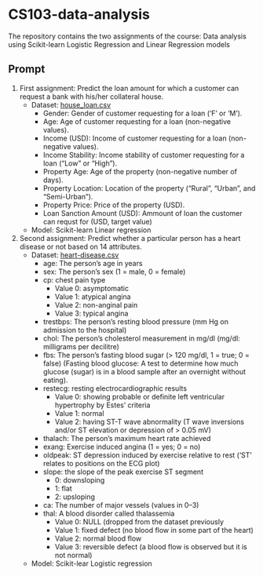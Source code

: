 # CS103-data-analysis
The repository contains the two assignments of the course: Data analysis using Scikit-learn Logistic Regression and Linear Regression models
## Prompt
1. First assignment: Predict the loan amount for which a customer can request a bank with his/her collateral house.
     - Dataset: [house_loan.csv](house_loan_updated.csv)
          - Gender: Gender of customer requesting for a loan (‘F’ or ‘M’).
          - Age: Age of customer requesting for a loan (non-negative values).
          - Income (USD): Income of customer requesting for a loan (non-negative values).
          - Income Stability: Income stability of customer requesting for a loan (“Low” or “High”).
          - Property Age: Age of the property (non-negative number of days).
          - Property Location: Location of the property (“Rural”, “Urban”, and “Semi-Urban”).
          - Property Price: Price of the property (USD).
          - Loan Sanction Amount (USD): Ammount of loan the customer can requst for (USD, target value)
     - Model: Scikit-learn Linear regression
2. Second assignment: Predict whether a particular person has a heart disease or not based on 14 attributes.
     - Dataset: [heart-disease.csv](heart-disease.csv)
          - age: The person’s age in years
          - sex: The person’s sex (1 = male, 0 = female)
          - cp: chest pain type
               - Value 0: asymptomatic
               - Value 1: atypical angina
               - Value 2: non-anginal pain
               - Value 3: typical angina
          - trestbps: The person’s resting blood pressure (mm Hg on admission to the hospital)
          - chol: The person’s cholesterol measurement in mg/dl (mg/dl: milligrams per decilitre)
          - fbs: The person’s fasting blood sugar (> 120 mg/dl, 1 = true; 0 = false) (Fasting blood glucose: A test to determine how much glucose (sugar) is in a blood sample after an overnight without eating).
          - restecg: resting electrocardiographic results
               -  Value 0: showing probable or definite left ventricular hypertrophy by Estes’ criteria
               - Value 1: normal
               - Value 2: having ST-T wave abnormality (T wave inversions and/or ST elevation or depression of > 0.05 mV)
          - thalach: The person’s maximum heart rate achieved
          - exang: Exercise induced angina (1 = yes; 0 = no)
          - oldpeak: ST depression induced by exercise relative to rest (‘ST’ relates to positions on the
     ECG plot)
          - slope: the slope of the peak exercise ST segment
               - 0: downsloping
               - 1: flat
               - 2: upsloping
          - ca: The number of major vessels (values in 0–3)
          - thal: A blood disorder called thalassemia
               - Value 0: NULL (dropped from the dataset previously
               - Value 1: fixed defect (no blood flow in some part of the heart)
               - Value 2: normal blood flow
               - Value 3: reversible defect (a blood flow is observed but it is not normal)
     - Model: Scikit-lear Logistic regression
